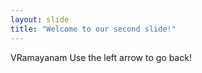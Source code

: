 ```yaml
---
layout: slide
title: "Welcome to our second slide!"
---
```

VRamayanam
Use the left arrow to go back!
